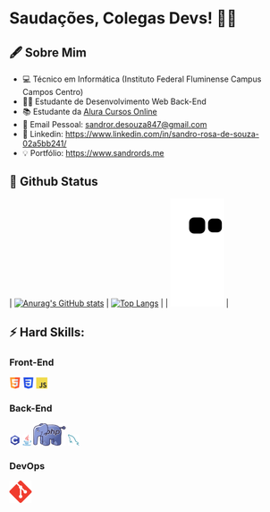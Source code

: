 # Saudações, Colegas Devs! 🖖👾 #

## 🖋️ Sobre Mim ##

* 💻 Técnico em Informática (Instituto Federal Fluminense Campus Campos Centro)
* 👨‍💻 Estudante de Desenvolvimento Web Back-End
* 📚 Estudante da [Alura Cursos Online](https://github.com/alura-cursos)
* 📧 Email Pessoal: sandror.desouza847@gmail.com
* 🤵 Linkedin: https://www.linkedin.com/in/sandro-rosa-de-souza-02a5bb241/
* 💡 Portfólio: https://www.sandrords.me

## 🚀 Github Status ##

| [![Anurag's GitHub stats](https://github-readme-stats.vercel.app/api?username=SandroRDS&show_icons=true&theme=tokyonight&border_radius=12&custom_title=SandroRDS's%20Github%20Status&border_color=1a1233)](https://github.com/anuraghazra/github-readme-stats) | [![Top Langs](https://github-readme-stats.vercel.app/api/top-langs/?username=SandroRDS&theme=tokyonight&border_radius=12&layout=compact&custom_title=Linguagens%20Mais%20Utilizadas&border_color=1a1233)](https://github.com/anuraghazra/github-readme-stats) |
| ![snake gif](https://github.com/SandroRDS/SandroRDS/blob/output/github-contribution-grid-snake.svg) |

## ⚡ Hard Skills: ##

### Front-End ###

<code>[![html_logo](images/html20x20.png)](https://developer.mozilla.org/pt-BR/docs/Web/HTML)</code>
<code>[![css_logo](images/css20x20.png)](https://developer.mozilla.org/pt-BR/docs/Web/CSS)</code>
<code>[![javascript_logo](images/javascript20x20.png)](https://developer.mozilla.org/pt-BR/docs/Web/JavaScript)</code>

### Back-End ###

<code>[![c_logo](images/c20x20.png)](https://docs.microsoft.com/pt-br/cpp/c-language/?view=msvc-170)</code>
<code>[![java_logo](images/java15x20.png)](https://www.java.com/pt-BR/)</code>
<code>[![php_logo](images/php20x20.svg)](https://www.php.net)</code>
<code>[![sql_logo](images/mysql20x20.png)](https://www.mysql.com)</code>


### DevOps ###
<code>[![git_logo](images/git20x20.svg)](https://git-scm.com)</code>